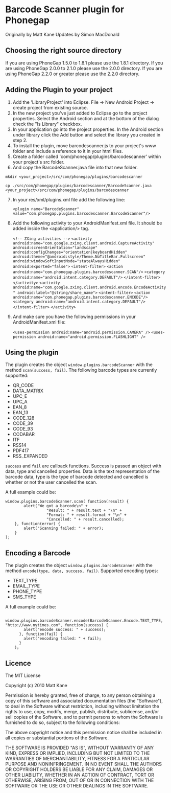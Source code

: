 # Barcode Scanner plugin for Phonegap #
Originally by Matt Kane
Updates by Simon MacDonald

## Choosing the right source directory ##

If you are using PhoneGap 1.5.0 to 1.8.1 please use the 1.8.1 directory. 
If you are using PhoneGap 2.0.0 to 2.1.0 please use the 2.0.0 directory.
If you are using PhoneGap 2.2.0 or greater please use the 2.2.0 directory.


## Adding the Plugin to your project ##

1. Add the 'LibraryProject' into Eclipse. File -> New Android Project -> create project from existing source.
2. In the new project you've just added to Eclipse go to the project properties. Select the Android section and at the bottom of the dialog check the "Is Library" checkbox.
3. In your application go into the project properties. In the Android section under library click the Add button and select the library you created in step 2.
4. To install the plugin, move barcodescanner.js to your project's www folder and include a reference to it in your html files.
5. Create a folder called 'com/phonegap/plugins/barcodescanner' within your project's src folder.
6. And copy the BarcodeScanner.java file into that new folder.

`mkdir <your_project>/src/com/phonegap/plugins/barcodescanner`

`cp ./src/com/phonegap/plugins/barcodescanner/BarcodeScanner.java <your_project>/src/com/phonegap/plugins/barcodescanner`

7. In your res/xml/plugins.xml file add the following line:

    `<plugin name="BarcodeScanner" value="com.phonegap.plugins.barcodescanner.BarcodeScanner"/>`

8. Add the following activity to your AndroidManifest.xml file. It should be added inside the &lt;application/&gt; tag.

    `<!-- ZXing activities -->`
    `<activity android:name="com.google.zxing.client.android.CaptureActivity"`
              `android:screenOrientation="landscape"`
              `android:configChanges="orientation|keyboardHidden"`
              `android:theme="@android:style/Theme.NoTitleBar.Fullscreen"`
              `android:windowSoftInputMode="stateAlwaysHidden"`
              `android:exported="false">`
      `<intent-filter>`
        `<action android:name="com.phonegap.plugins.barcodescanner.SCAN"/>`
        `<category android:name="android.intent.category.DEFAULT"/>`
      `</intent-filter>`
    `</activity>`
    `<activity android:name="com.google.zxing.client.android.encode.EncodeActivity" android:label="@string/share_name">`
      `<intent-filter>`
        `<action android:name="com.phonegap.plugins.barcodescanner.ENCODE"/>`
        `<category android:name="android.intent.category.DEFAULT"/>`
      `</intent-filter>`
    `</activity>`
    
9. And make sure you have the following permissions in your AndroidManifest.xml file:

    `<uses-permission android:name="android.permission.CAMERA" />`
    `<uses-permission android:name="android.permission.FLASHLIGHT" />`


## Using the plugin ##
The plugin creates the object `window.plugins.barcodeScanner` with the method `scan(success, fail)`. 
The following barcode types are currently supported:

* QR_CODE
* DATA_MATRIX
* UPC_E
* UPC_A
* EAN_8
* EAN_13
* CODE_128
* CODE_39
* CODE_93
* CODABAR
* ITF
* RSS14
* PDF417
* RSS_EXPANDED

`success` and `fail` are callback functions. Success is passed an object with data, type and cancelled properties. Data is the text representation of the barcode data, type is the type of barcode detected and cancelled is whether or not the user cancelled the scan.

A full example could be:

    window.plugins.barcodeScanner.scan( function(result) {
            alert("We got a barcode\n" +
                      "Result: " + result.text + "\n" +
                      "Format: " + result.format + "\n" +
                      "Cancelled: " + result.cancelled);
        }, function(error) {
		    alert("Scanning failed: " + error);
	    }
	);

## Encoding a Barcode ##
The plugin creates the object `window.plugins.barcodeScanner` with the method `encode(type, data, success, fail)`. 
Supported encoding types:

* TEXT_TYPE
* EMAIL_TYPE
* PHONE_TYPE
* SMS_TYPE

A full example could be:

        window.plugins.barcodeScanner.encode(BarcodeScanner.Encode.TEXT_TYPE, "http://www.nytimes.com", function(success) {
  	        alert("encode success: " + success);
  	      }, function(fail) {
  	        alert("encoding failed: " + fail);
  	      }
  	    );
	
## Licence ##

The MIT License

Copyright (c) 2010 Matt Kane

Permission is hereby granted, free of charge, to any person obtaining a copy
of this software and associated documentation files (the "Software"), to deal
in the Software without restriction, including without limitation the rights
to use, copy, modify, merge, publish, distribute, sublicense, and/or sell
copies of the Software, and to permit persons to whom the Software is
furnished to do so, subject to the following conditions:

The above copyright notice and this permission notice shall be included in
all copies or substantial portions of the Software.

THE SOFTWARE IS PROVIDED "AS IS", WITHOUT WARRANTY OF ANY KIND, EXPRESS OR
IMPLIED, INCLUDING BUT NOT LIMITED TO THE WARRANTIES OF MERCHANTABILITY,
FITNESS FOR A PARTICULAR PURPOSE AND NONINFRINGEMENT. IN NO EVENT SHALL THE
AUTHORS OR COPYRIGHT HOLDERS BE LIABLE FOR ANY CLAIM, DAMAGES OR OTHER
LIABILITY, WHETHER IN AN ACTION OF CONTRACT, TORT OR OTHERWISE, ARISING FROM,
OUT OF OR IN CONNECTION WITH THE SOFTWARE OR THE USE OR OTHER DEALINGS IN
THE SOFTWARE.
